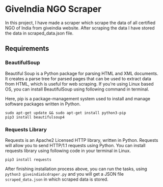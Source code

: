 # GiveIndia NGO Scraper
In this project, I have made a scraper which scrape the data of all certified NGO of India from giveindia website. After scraping the data I have stored the data in scraped_data.json file.

## Requirements

### BeautifulSoup

Beautiful Soup is a Python package for parsing HTML and XML documents. It creates a parse tree for parsed pages that can be used to extract data from HTML, which is useful for web scraping. If you're using Linux based OS, you can install BeautifulSoup using following command in terminal.

Here, pip is a package-management system used to install and manage software packages written in Python.

```
sudo apt-get update && sudo apt-get install python3-pip
pip3 install beautifulsoup4
```

### Requests Library

Requests is an Apache2 Licensed HTTP library, written in Python. Requests will allow you to send HTTP/1.1 requests using Python.
You can install requests library using following code in your terminal in Linux.

`pip3 install requests`

After finishing installation process above, you can run the tasks, using `python3 giveindiaScdraper.py` and you will get a JSON file `scraped_data.json` in which scraped data is stored.
